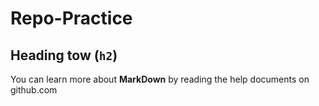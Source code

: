 Repo-Practice
=============

## Heading tow (`h2`)

You can learn more about **MarkDown** by reading the help documents on github.com
